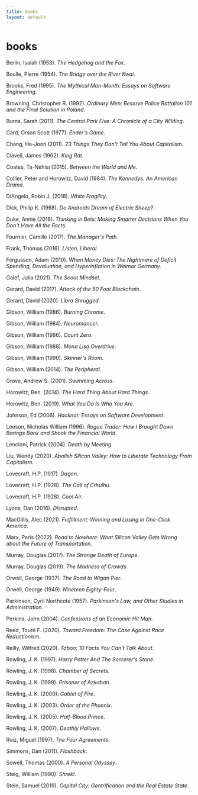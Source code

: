 ```yaml
---
title: books
layout: default
---
```

books
=====

Berlin, Isaiah (1953). *The Hedgehog and the Fox*.

Boulle, Pierre (1954). *The Bridge over the River Kwai*.

Brooks, Fred (1995). *The Mythical Man-Month: Essays on Software Engineering*.

Browning, Christopher R. (1992). *Ordinary Men: Reserve Police Battalion 101 and the Final Solution in Poland*.

Burns, Sarah (2011). *The Central Park Five: A Chronicle of a City Wilding*.

Card, Orson Scott (1977). *Ender's Game*.

Chang, Ha-Joon (2011). *23 Things They Don't Tell You About Capitalism*.

Clavell, James (1962). *King Rat*.

Coates, Ta-Nehisi (2015). *Between the World and Me*.

Collier, Peter and Horowitz, David (1984). *The Kennedys: An American Drama*.

DiAngelo, Robin J. (2018). *White Fragility*.

Dick, Philip K. (1968). *Do Androids Dream of Electric Sheep?*.

Duke, Annie (2018). *Thinking in Bets: Making Smarter Decisions When You Don't Have All the Facts*.

Fournier, Camille (2017). *The Manager's Path*.

Frank, Thomas (2016). *Listen, Liberal*.

Fergusson, Adam (2010). *When Money Dies: The Nightmare of Deficit Spending, Devaluation, and Hyperinflation in Weimar Germany.*

Galef, Julia (2021). *The Scout Mindset*.

Gerard, David (2017). *Attack of the 50 Foot Blockchain*.

Gerard, David (2020). *Libra Shrugged*.

Gibson, William (1986). *Burning Chrome*.

Gibson, William (1984). *Neuromancer*.

Gibson, William (1986). *Count Zero*.

Gibson, William (1988). *Mona Lisa Overdrive*.

Gibson, William (1990). *Skinner's Room*.

Gibson, William (2014). *The Peripheral*.

Grove, Andrew S. (2001). *Swimming Across*.

Horowitz, Ben. (2014). *The Hard Thing About Hard Things*.

Horowitz, Ben. (2019). *What You Do Is Who You Are*.

Johnson, Ed (2006). *Hacknot: Essays on Software Development*.

Leeson, Nicholas William (1996). *Rogue Trader: How I Brought Down Barings Bank and Shook the Financial World*.

Lencioni, Patrick (2004). *Death by Meeting*.

Liu, Wendy (2020). *Abolish Silicon Valley: How to Liberate Technology From Capitalism*.

Lovecraft, H.P. (1917). *Dagon*.

Lovecraft, H.P. (1928). *The Call of Cthulhu*.

Lovecraft, H.P. (1928). *Cool Air*.

Lyons, Dan (2016). *Disrupted*.

MacGillis, Alec (2021). *Fulfillment: Winning and Losing in One-Click America*.

Marx, Paris (2022). *Road to Nowhere: What Silicon Valley Gets Wrong about the Future of Transportation*.

Murray, Douglas (2017). *The Strange Death of Europe*.

Murray, Douglas (2019). *The Madness of Crowds*.

Orwell, George (1937). *The Road to Wigan Pier*.

Orwell, George (1949). *Nineteen Eighty-Four*.

Parkinson, Cyril Northcote (1957). *Parkinson's Law, and Other Studies in Administration*.

Perkins, John (2004). *Confessions of an Economic Hit Man*.

Reed, Touré F. (2020). *Toward Freedom: The Case Against Race Reductionism*.

Reilly, Wilfred (2020). *Taboo: 10 Facts You Can't Talk About*.

Rowling, J. K. (1997). *Harry Potter And The Sorcerer's Stone*.

Rowling, J. K. (1998). *Chamber of Secrets*.

Rowling, J. K. (1999). *Prisoner of Azkaban*.

Rowling, J. K. (2000). *Goblet of Fire*.

Rowling, J. K. (2003). *Order of the Phoenix*.

Rowling, J. K. (2005). *Half-Blood Prince*.

Rowling, J. K. (2007). *Deathly Hallows*.

Ruiz, Miguel (1997). *The Four Agreements*.

Simmons, Dan (2011). *Flashback*.

Sowell, Thomas (2000). *A Personal Odyssey*.

Steig, William (1990). *Shrek!*.

Stein, Samuel (2019). *Capital City: Gentrification and the Real Estate State*.
